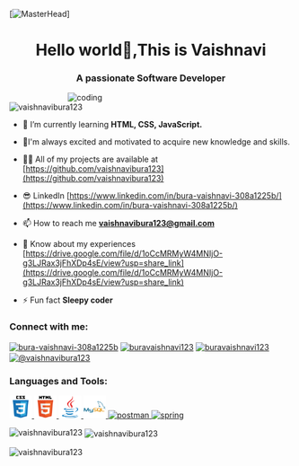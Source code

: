 [![MasterHead](https://media.giphy.com/headers/GitHub/w8ZJLtJbmuph.gif)]
<h1 align="center">Hello world👋,This is Vaishnavi</h1>
<h3 align="center">A passionate Software Developer</h3>
<img align="right" alt="coding" width="400" src="https://camo.githubusercontent.com/374987f773148e46b1851b9e3bc4bf71b182562dd002620ef3e4263cb3997130/68747470733a2f2f6d69726f2e6d656469756d2e636f6d2f6d61782f3837352f312a7164415731546a434e353768316c6275757a766368672e676966">

<p align="left"> <img src="https://komarev.com/ghpvc/?username=vaishnavibura123&label=Profile%20views&color=0e75b6&style=flat" alt="vaishnavibura123" /> </p>

- 🌱 I’m currently learning **HTML, CSS, JavaScript.**

- 👯I'm always excited and motivated to acquire new knowledge and skills.

- 👨‍💻 All of my projects are available at [https://github.com/vaishnavibura123](https://github.com/vaishnavibura123)

- 😎 LinkedIn [https://www.linkedin.com/in/bura-vaishnavi-308a1225b/](https://www.linkedin.com/in/bura-vaishnavi-308a1225b/)

- 📫 How to reach me **vaishnavibura123@gmail.com**

- 📄 Know about my experiences [https://drive.google.com/file/d/1oCcMRMyW4MNIjO-g3LJRax3jFhXDp4sE/view?usp=share_link](https://drive.google.com/file/d/1oCcMRMyW4MNIjO-g3LJRax3jFhXDp4sE/view?usp=share_link)

- ⚡ Fun fact **Sleepy coder**

<h3 align="left">Connect with me:</h3>
<p align="left">
<a href="https://linkedin.com/in/bura-vaishnavi-308a1225b" target="blank"><img align="center" src="https://raw.githubusercontent.com/rahuldkjain/github-profile-readme-generator/master/src/images/icons/Social/linked-in-alt.svg" alt="bura-vaishnavi-308a1225b" height="30" width="40" /></a>
<a href="https://www.hackerrank.com/buravaishnavi123" target="blank"><img align="center" src="https://raw.githubusercontent.com/rahuldkjain/github-profile-readme-generator/master/src/images/icons/Social/hackerrank.svg" alt="buravaishnavi123" height="30" width="40" /></a>
<a href="https://www.leetcode.com/buravaishnavi123" target="blank"><img align="center" src="https://raw.githubusercontent.com/rahuldkjain/github-profile-readme-generator/master/src/images/icons/Social/leet-code.svg" alt="buravaishnavi123" height="30" width="40" /></a>
<a href="https://www.hackerearth.com/@vaishnavibura123" target="blank"><img align="center" src="https://raw.githubusercontent.com/rahuldkjain/github-profile-readme-generator/master/src/images/icons/Social/hackerearth.svg" alt="@vaishnavibura123" height="30" width="40" /></a>
</p>

<h3 align="left">Languages and Tools:</h3>
<p align="left"> <a href="https://www.w3schools.com/css/" target="_blank" rel="noreferrer"> <img src="https://raw.githubusercontent.com/devicons/devicon/master/icons/css3/css3-original-wordmark.svg" alt="css3" width="40" height="40"/> </a> <a href="https://www.w3.org/html/" target="_blank" rel="noreferrer"> <img src="https://raw.githubusercontent.com/devicons/devicon/master/icons/html5/html5-original-wordmark.svg" alt="html5" width="40" height="40"/> </a> <a href="https://www.java.com" target="_blank" rel="noreferrer"> <img src="https://raw.githubusercontent.com/devicons/devicon/master/icons/java/java-original.svg" alt="java" width="40" height="40"/> </a> <a href="https://www.mysql.com/" target="_blank" rel="noreferrer"> <img src="https://raw.githubusercontent.com/devicons/devicon/master/icons/mysql/mysql-original-wordmark.svg" alt="mysql" width="40" height="40"/> </a> <a href="https://postman.com" target="_blank" rel="noreferrer"> <img src="https://www.vectorlogo.zone/logos/getpostman/getpostman-icon.svg" alt="postman" width="40" height="40"/> </a> <a href="https://spring.io/" target="_blank" rel="noreferrer"> <img src="https://www.vectorlogo.zone/logos/springio/springio-icon.svg" alt="spring" width="40" height="40"/> </a> </p>

<p><img align="left" src="https://github-readme-stats.vercel.app/api/top-langs?username=vaishnavibura123&show_icons=true&locale=en&layout=compact" alt="vaishnavibura123" /></p>

<p>&nbsp;<img align="center" src="https://github-readme-stats.vercel.app/api?username=vaishnavibura123&show_icons=true&locale=en" alt="vaishnavibura123" /></p>

<p><img align="center" src="https://github-readme-streak-stats.herokuapp.com/?user=vaishnavibura123&" alt="vaishnavibura123" /></p>
